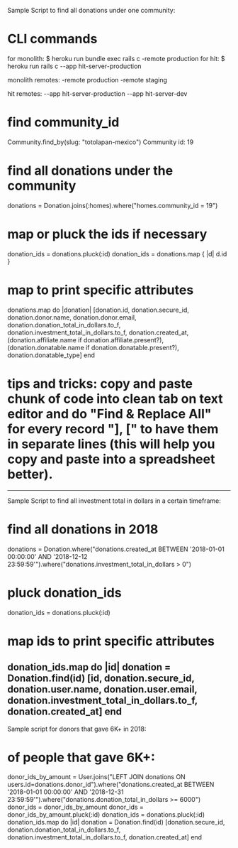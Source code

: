 Sample Script to find all donations under one community:

# CLI commands 
for monolith: $ heroku run bundle exec rails c -remote production
for hit:      $ heroku run rails c --app hit-server-production

monolith remotes:
-remote production
-remote staging

hit remotes:
--app hit-server-production
--app hit-server-dev

# find community_id
Community.find_by(slug: "totolapan-mexico")
Community id: 19

# find all donations under the community
donations = Donation.joins(:homes).where("homes.community_id = 19")

# map or pluck the ids if necessary
donation_ids = donations.pluck(:id)
donation_ids = donations.map { |d| d.id }

# map to print specific attributes
donations.map do |donation|
    [donation.id, donation.secure_id, donation.donor.name, donation.donor.email, donation.donation_total_in_dollars.to_f, donation.investment_total_in_dollars.to_f, donation.created_at, (donation.affiliate.name if donation.affiliate.present?), (donation.donatable.name if donation.donatable.present?), donation.donatable_type]
end

# tips and tricks: copy and paste chunk of code into clean tab on text editor and do "Find & Replace All" for every record "], [" to have them in separate lines (this will help you copy and paste into a spreadsheet better).
-----------------------------------------

Sample Script to find all investment total in dollars in a certain timeframe:

# find all donations in 2018
donations = Donation.where("donations.created_at BETWEEN '2018-01-01 00:00:00' AND '2018-12-12 23:59:59'").where("donations.investment_total_in_dollars > 0")

# pluck donation_ids
donation_ids = donations.pluck(:id)

# map ids to print specific attributes
donation_ids.map do |id|
  donation = Donation.find(id)
  [id, donation.secure_id, donation.user.name, donation.user.email, donation.investment_total_in_dollars.to_f, donation.created_at]
end
-----------------------------------------

Sample script for donors that gave 6K+ in 2018:

# of people that gave 6K+:
donor_ids_by_amount = User.joins("LEFT JOIN donations ON users.id=donations.donor_id").where("donations.created_at BETWEEN '2018-01-01 00:00:00' AND '2018-12-31 23:59:59'").where("donations.donation_total_in_dollars >= 6000")
donor_ids = donor_ids_by_amount
donor_ids = donor_ids_by_amount.pluck(:id)
donation_ids = donations.pluck(:id)
donation_ids.map do |id|
  donation = Donation.find(id)
  [donation.secure_id, donation.donation_total_in_dollars.to_f, donation.investment_total_in_dollars.to_f, donation.created_at]
end